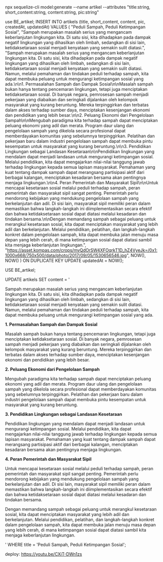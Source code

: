npx sequelize-cli model:generate --name artikel --attributes "title:string, short_content:string, content:string, pic:string"

use BE_artikel;
INSERT INTO artikels (title, short_content, content, pic, createdAt, updatedAt)
VALUES (
"Peduli Sampah, Peduli Ketimpangan Sosial",
"Sampah merupakan masalah serius yang mengancam keberlanjutan lingkungan kita. Di satu sisi, kita dihadapkan pada dampak negatif lingkungan yang dihasilkan oleh limbah, sedangkan di sisi lain, ketidaksetaraan sosial menjadi kenyataan yang semakin sulit diatasi.",
"Sampah merupakan masalah serius yang mengancam keberlanjutan lingkungan kita. Di satu sisi, kita dihadapkan pada dampak negatif lingkungan yang dihasilkan oleh limbah, sedangkan di sisi lain, ketidaksetaraan sosial menjadi kenyataan yang semakin sulit diatasi. Namun, melalui pemahaman dan tindakan peduli terhadap sampah, kita dapat membuka peluang untuk mengurangi ketimpangan sosial yang ada.\n\n1. Permasalahan Sampah dan Dampak Sosial\n\nMasalah sampah bukan hanya tentang pencemaran lingkungan, tetapi juga menciptakan ketidaksetaraan sosial. Di banyak negara, pemrosesan sampah menjadi pekerjaan yang diabaikan dan seringkali dijalankan oleh kelompok masyarakat yang kurang beruntung. Mereka terpinggirkan dan terbatas dalam akses terhadap sumber daya, menciptakan kesenjangan ekonomi dan pendidikan yang lebih besar.\n\n2. Peluang Ekonomi dari Pengelolaan Sampah\n\nMengubah paradigma kita terhadap sampah dapat menciptakan peluang ekonomi yang adil dan merata. Program daur ulang dan pengelolaan sampah yang dikelola secara profesional dapat memberdayakan komunitas yang sebelumnya terpinggirkan. Pelatihan dan pekerjaan baru dalam industri pengelolaan sampah dapat membuka pintu kesempatan untuk masyarakat yang kurang beruntung.\n\n3. Pendidikan Lingkungan sebagai Landasan Kesetaraan\n\nPendidikan lingkungan yang mendalam dapat menjadi landasan untuk mengurangi ketimpangan sosial. Melalui pendidikan, kita dapat mengajarkan nilai-nilai tanggung jawab terhadap lingkungan kepada semua lapisan masyarakat. Pemahaman yang kuat tentang dampak sampah dapat merangsang partisipasi aktif dari berbagai kalangan, menciptakan kesadaran bersama akan pentingnya menjaga lingkungan.\n\n4. Peran Pemerintah dan Masyarakat Sipil\n\nUntuk mencapai kesetaraan sosial melalui peduli terhadap sampah, peran pemerintah dan masyarakat sipil sangat penting. Pemerintah perlu mendorong kebijakan yang mendukung pengelolaan sampah yang berkelanjutan dan adil. Di sisi lain, masyarakat sipil memiliki peran dalam memastikan bahwa langkah-langkah ini diimplementasikan secara efektif dan bahwa ketidaksetaraan sosial dapat diatasi melalui kesadaran dan tindakan bersama.\n\nDengan memandang sampah sebagai peluang untuk merangkul kesetaraan sosial, kita dapat menciptakan masyarakat yang lebih adil dan berkelanjutan. Melalui pendidikan, pelatihan, dan langkah-langkah konkret dalam pengelolaan sampah, kita dapat membuka jalan menuju masa depan yang lebih cerah, di mana ketimpangan sosial dapat diatasi sambil kita menjaga keberlanjutan lingkungan.",
"https://asset.kompas.com/crops/mvQdOrSW4XFOqrkT1D_hZ4VyeJk=/0x1:1000x668/750x500/data/photo/2017/09/05/1530656546.jpg",
NOW(),
NOW()
) ON DUPLICATE KEY UPDATE updatedAt = NOW();

USE BE_artikel;

UPDATE artikels
SET content = '<p>Sampah merupakan masalah serius yang mengancam keberlanjutan lingkungan kita. Di satu sisi, kita dihadapkan pada dampak negatif lingkungan yang dihasilkan oleh limbah, sedangkan di sisi lain, ketidaksetaraan sosial menjadi kenyataan yang semakin sulit diatasi. Namun, melalui pemahaman dan tindakan peduli terhadap sampah, kita dapat membuka peluang untuk mengurangi ketimpangan sosial yang ada.</p><p><b>1. Permasalahan Sampah dan Dampak Sosial</b></p><p>Masalah sampah bukan hanya tentang pencemaran lingkungan, tetapi juga menciptakan ketidaksetaraan sosial. Di banyak negara, pemrosesan sampah menjadi pekerjaan yang diabaikan dan seringkali dijalankan oleh kelompok masyarakat yang kurang beruntung. Mereka terpinggirkan dan terbatas dalam akses terhadap sumber daya, menciptakan kesenjangan ekonomi dan pendidikan yang lebih besar.</p><p><b>2. Peluang Ekonomi dari Pengelolaan Sampah</b></p><p>Mengubah paradigma kita terhadap sampah dapat menciptakan peluang ekonomi yang adil dan merata. Program daur ulang dan pengelolaan sampah yang dikelola secara profesional dapat memberdayakan komunitas yang sebelumnya terpinggirkan. Pelatihan dan pekerjaan baru dalam industri pengelolaan sampah dapat membuka pintu kesempatan untuk masyarakat yang kurang beruntung.</p><p><b>3. Pendidikan Lingkungan sebagai Landasan Kesetaraan</b></p><p>Pendidikan lingkungan yang mendalam dapat menjadi landasan untuk mengurangi ketimpangan sosial. Melalui pendidikan, kita dapat mengajarkan nilai-nilai tanggung jawab terhadap lingkungan kepada semua lapisan masyarakat. Pemahaman yang kuat tentang dampak sampah dapat merangsang partisipasi aktif dari berbagai kalangan, menciptakan kesadaran bersama akan pentingnya menjaga lingkungan.</p><p><b>4. Peran Pemerintah dan Masyarakat Sipil</b></p><p>Untuk mencapai kesetaraan sosial melalui peduli terhadap sampah, peran pemerintah dan masyarakat sipil sangat penting. Pemerintah perlu mendorong kebijakan yang mendukung pengelolaan sampah yang berkelanjutan dan adil. Di sisi lain, masyarakat sipil memiliki peran dalam memastikan bahwa langkah-langkah ini diimplementasikan secara efektif dan bahwa ketidaksetaraan sosial dapat diatasi melalui kesadaran dan tindakan bersama.</p><p>Dengan memandang sampah sebagai peluang untuk merangkul kesetaraan sosial, kita dapat menciptakan masyarakat yang lebih adil dan berkelanjutan. Melalui pendidikan, pelatihan, dan langkah-langkah konkret dalam pengelolaan sampah, kita dapat membuka jalan menuju masa depan yang lebih cerah, di mana ketimpangan sosial dapat diatasi sambil kita menjaga keberlanjutan lingkungan.</p>'
WHERE title = 'Peduli Sampah, Peduli Ketimpangan Sosial';

deploy: https://youtu.be/CXiT-DWn1zs

